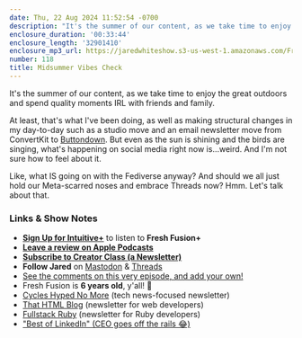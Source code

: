 ```yaml
---
date: Thu, 22 Aug 2024 11:52:54 -0700
description: "It's the summer of our content, as we take time to enjoy the great outdoors and spend quality moments IRL with friends and family. At least, that's what I've been doing, as well as making structural changes in my day-to-day such as a studio move and an email newsletter move from ConvertKit to Buttondown. But even as the sun is shining and the birds are singing, what's happening on social media right now is…weird. And I'm not sure how to feel about it. Like, what IS going on with the Fediverse anyway? And should we all just hold our Meta-scarred noses and embrace Threads now? Hmm. Let's talk about that."
enclosure_duration: '00:33:44'
enclosure_length: '32901410'
enclosure_mp3_url: https://jaredwhiteshow.s3-us-west-1.amazonaws.com/FreshFusion_Episode_118%20-%20Midsummer%20Vibes%20Check.mp3
number: 118
title: Midsummer Vibes Check
---
```


It's the summer of our content, as we take time to enjoy the great outdoors and spend quality moments IRL with friends and family.

At least, that's what I've been doing, as well as making structural changes in my day-to-day such as a studio move and an email newsletter move from ConvertKit to [Buttondown](https://buttondown.com). But even as the sun is shining and the birds are singing, what's happening on social media right now is…weird. And I'm not sure how to feel about it.

Like, what IS going on with the Fediverse anyway? And should we all just hold our Meta-scarred noses and embrace Threads now? Hmm. Let's talk about that.

### Links & Show Notes

* **[Sign Up for Intuitive+](https://plus.intuitivefuture.com)** to listen to **Fresh Fusion+**
* **[Leave a review on Apple Podcasts](https://podcasts.apple.com/us/podcast/fresh-fusion/id1387528457)**
* **[Subscribe to Creator Class (a Newsletter)](https://jaredwhite.com/creator-class)**
* **Follow Jared** on [Mastodon](https://indieweb.social/@jaredwhite) & [Threads](https://threads.net/@essentiallifejared)
* [See the comments on this very episode, and add your own!](https://jaredwhite.com/podcast/118)
* Fresh Fusion is **6 years old**, y'all! 🎉
* [Cycles Hyped No More](https://buttondown.com/theinternet) (tech news-focused newsletter)
* [That HTML Blog](https://buttondown.com/thathtmlblog) (newsletter for web developers)
* [Fullstack Ruby](https://buttondown.com/fullstackruby) (newsletter for Ruby developers)
* ["Best of LinkedIn" (CEO goes off the rails 😂)](https://www.threads.net/@bestoflinkedin/post/C--iPjtADbX/?xmt=AQGzbE7Z0w0hW5wOtudfvsn9F7w9nqxcRejcDEm-TECPUg)
